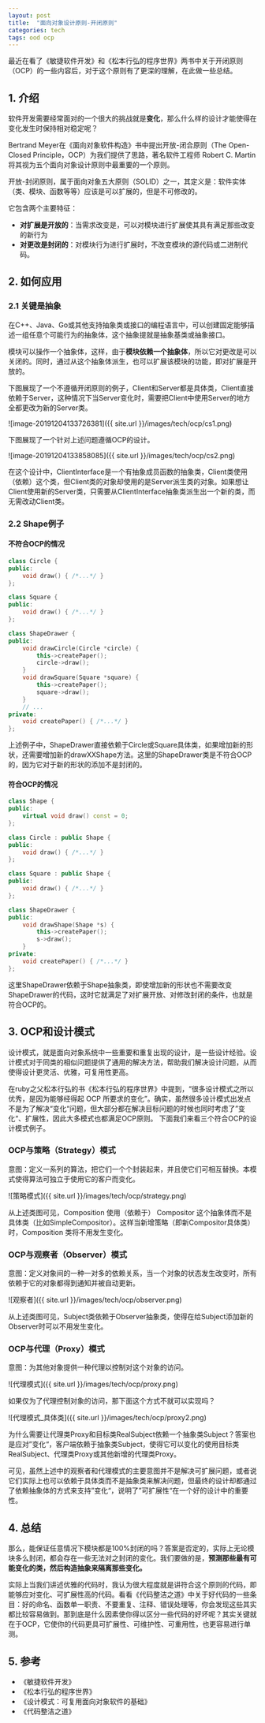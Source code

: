 ```yaml
---
layout: post
title:  "面向对象设计原则-开闭原则"
categories: tech
tags: ood ocp
---
```


最近在看了《敏捷软件开发》和《松本行弘的程序世界》两书中关于开闭原则（OCP）的一些内容后，对于这个原则有了更深的理解，在此做一些总结。

## 1. 介绍

软件开发需要经常面对的一个很大的挑战就是**变化**，那么什么样的设计才能使得在变化发生时保持相对稳定呢？

Bertrand Meyer在《面向对象软件构造》书中提出开放-闭合原则（The Open-Closed Principle，OCP）为我们提供了思路，著名软件工程师 Robert C. Martin 将其视为五个面向对象设计原则中最重要的一个原则。

开放-封闭原则，属于面向对象五大原则（SOLID）之一，其定义是：软件实体（类、模块、函数等等）应该是可以扩展的，但是不可修改的。

它包含两个主要特征：

* **对扩展是开放的**：当需求改变是，可以对模块进行扩展使其具有满足那些改变的新行为
* **对更改是封闭的**：对模块行为进行扩展时，不改变模块的源代码或二进制代码。



## 2. 如何应用

### 2.1 关键是抽象

在C++、Java、Go或其他支持抽象类或接口的编程语言中，可以创建固定能够描述一组任意个可能行为的抽象体，这个抽象提就是抽象基类或抽象接口。

模块可以操作一个抽象体，这样，由于**模块依赖一个抽象体**，所以它对更改是可以关闭的。同时，通过从这个抽象体派生，也可以扩展该模块的功能，即对扩展是开放的。

下图展现了一个不遵循开闭原则的例子，Client和Server都是具体类，Client直接依赖于Server，这种情况下当Server变化时，需要把Client中使用Server的地方全都更改为新的Server类。

![image-20191204133726381]({{ site.url }}/images/tech/ocp/cs1.png)

下图展现了一个针对上述问题遵循OCP的设计。

![image-20191204133858085]({{ site.url }}/images/tech/ocp/cs2.png)

在这个设计中，ClientInterface是一个有抽象成员函数的抽象类，Client类使用（依赖）这个类，但Client类的对象却使用的是Server派生类的对象。如果想让Client使用新的Server类，只需要从ClientInterface抽象类派生出一个新的类，而无需改动Client类。


### 2.2 Shape例子

#### 不符合OCP的情况

```cpp
class Circle {
public: 
    void draw() { /*...*/ }
};

class Square {
public: 
    void draw() { /*...*/ }
};

class ShapeDrawer {
public:
    void drawCircle(Circle *circle) {  
        this->createPaper();
        circle->draw();
    }
    void drawSquare(Square *square) {
        this->createPaper();
        square->draw();
    }
    // ...
private: 
    void createPaper() { /*...*/ }
};

```

上述例子中，ShapeDrawer直接依赖于Circle或Square具体类，如果增加新的形状，还需要增加新的drawXXShape方法。这里的ShapeDrawer类是不符合OCP的，因为它对于新的形状的添加不是封闭的。

#### 符合OCP的情况

```cpp
class Shape {
public: 
    virtual void draw() const = 0;
};

class Circle : public Shape {
public: 
    void draw() { /*...*/ }
};

class Square : public Shape {
public: 
    void draw() { /*...*/ }
};

class ShapeDrawer {
public:
    void drawShape(Shape *s) { 
        this->createPaper();
        s->draw();
    }
private: 
    void createPaper() { /*...*/ }
};

```

这里ShapeDrawer依赖于Shape抽象类，即使增加新的形状也不需要改变ShapeDrawer的代码，这时它就满足了对扩展开放、对修改封闭的条件，也就是符合OCP的。




## 3. OCP和设计模式

设计模式，就是面向对象系统中一些重要和重复出现的设计，是一些设计经验。设计模式对于同类的相似问题提供了通用的解决方法，帮助我们解决设计问题，从而使得设计更灵活、优雅，可复用性更高。

在ruby之父松本行弘的书《松本行弘的程序世界》中提到，“很多设计模式之所以优秀，是因为能够经得起 OCP 所要求的变化”。确实，虽然很多设计模式出发点不是为了解决“变化“问题，但大部分都在解决目标问题的时候也同时考虑了”变化“、扩展性，因此大多模式也都满足OCP原则。
下面我们来看三个符合OCP的设计模式例子。


### OCP与策略（Strategy）模式
意图：定义一系列的算法，把它们一个个封装起来，并且使它们可相互替换。本模式使得算法可独立于使用它的客户而变化。

![策略模式]({{ site.url }}/images/tech/ocp/strategy.png)

从上述类图可见，Composition 使用（依赖于） Compositor 这个抽象体而不是具体类（比如SimpleCompositor）。这样当新增策略（即新Compositor具体类）时，Composition 类将不用发生变化。

### OCP与观察者（Observer）模式

意图：定义对象间的一种一对多的依赖关系，当一个对象的状态发生改变时，所有依赖于它的对象都得到通知并被自动更新。

![观察者]({{ site.url }}/images/tech/ocp/observer.png)


从上述类图可见，Subject类依赖于Observer抽象类，使得在给Subject添加新的Observer时可以不用发生变化。

### OCP与代理（Proxy）模式

意图：为其他对象提供一种代理以控制对这个对象的访问。

![代理模式]({{ site.url }}/images/tech/ocp/proxy.png)

如果仅为了代理控制对象的访问，那下面这个方式不就可以实现吗？

![代理模式_具体类]({{ site.url }}/images/tech/ocp/proxy2.png)

为什么需要让代理类Proxy和目标类RealSubject依赖一个抽象类Subject？答案也是应对”变化“，客户端依赖于抽象类Subject，使得它可以变化的使用目标类RealSubject、代理类Proxy或其他新增的代理类Proxy。


可见，虽然上述中的观察者和代理模式的主要意图并不是解决可扩展问题，或者说它们实际上也可以依赖于具体类而不是抽象类来解决问题，但最终的设计却都通过了依赖抽象体的方式来支持”变化“，说明了”可扩展性“在一个好的设计中的重要性。

## 4. 总结

那么，能保证任意情况下模块都是100%封闭的吗？答案是否定的，实际上无论模块多么封闭，都会存在一些无法对之封闭的变化。我们要做的是，**预测那些最有可能变化的类，然后构造抽象来隔离那些变化。**

实际上当我们讲述优雅的代码时，我认为很大程度就是讲符合这个原则的代码，即能够应对变化、可扩展性高的代码。看看《代码整洁之道》中关于好代码的一些条目：好的命名、函数单一职责、不要重复、注释、错误处理等，你会发现这些其实都比较容易做到。那到底是什么因素使你得以区分一些代码的好坏呢？其实关键就在于OCP，它使你的代码更具可扩展性、可维护性、可重用性，也更容易进行单测。

## 5. 参考

* 《敏捷软件开发》
* 《松本行弘的程序世界》
* 《设计模式：可复用面向对象软件的基础》
* 《代码整洁之道》


